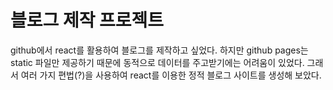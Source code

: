 # 블로그 제작 프로젝트

github에서 react를 활용하여 블로그를 제작하고 싶었다. 하지만 github pages는 static 파일만 제공하기 때문에 동적으로 데이터를 주고받기에는 어려움이 있었다. 그래서 여러 가지 편법(?)을 사용하여 react를 이용한 정적 블로그 사이트를 생성해 보았다.